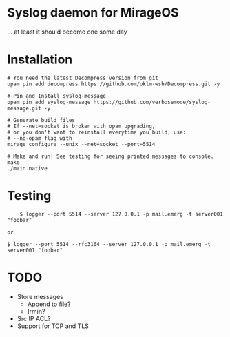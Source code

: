 # Syslog daemon for MirageOS

... at least it should become one some day

# Installation
	# You need the latest Decompress version from git
	opam pin add decompress https://github.com/oklm-wsh/Decompress.git -y
	
	# Pin and Install syslog-message
	opam pin add syslog-message https://github.com/verbosemode/syslog-message.git -y
	
	# Generate build files 
	# If --net=socket is broken with opam upgrading, 
	# or you don't want to reinstall everytime you build, use:
	# --no-opam flag with
	mirage configure --unix --net=socket --port=5514
	
	# Make and run! See testing for seeing printed messages to console.
	make
	./main.native

# Testing

        $ logger --port 5514 --server 127.0.0.1 -p mail.emerg -t server001 "foobar"

	or

	$ logger --port 5514 --rfc3164 --server 127.0.0.1 -p mail.emerg -t server001 "foobar"

# TODO

* Store messages
  - Append to file?
  - Irmin?
* Src IP ACL?
* Support for TCP and TLS
